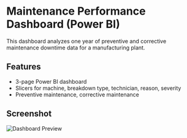 # Maintenance Performance Dashboard (Power BI)

This dashboard analyzes one year of preventive and corrective maintenance downtime data for a manufacturing plant.

## Features
- 3-page Power BI dashboard
- Slicers for machine, breakdown type, technician, reason, severity
- Preventive maintenance, corrective maintenance

## Screenshot
![Dashboard Preview](dashboard.png)
